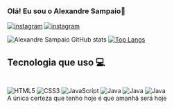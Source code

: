 ### Olá! Eu sou o Alexandre Sampaio👋

[![instagram](https://img.shields.io/badge/Instagram-E4405F?style=for-the-badge&logo=instagram&logoColor=black)](https://www.instagram.com/iamnobodyalg12/)
[![instagram](	https://img.shields.io/badge/Twitch-9146FF?style=for-the-badge&logo=twitch&logoColor=black)](https://www.twitch.tv/nobodyalg)

![Alexandre Sampaio  GitHub stats](https://github-readme-stats.vercel.app/api?username=NobodyAlexandre13&show_icons=true&bg_color=00000000)
[![Top Langs](https://github-readme-stats.vercel.app/api/top-langs/?username=NobodyAlexandre13&layout=donut)](https://github.com/NobodyAlexandre13/github-readme-stats)

### <h2>Tecnologia que uso 💻</h2>

<div style="display: inline-block"><br>
  <img align="center" alt="HTML5" src="https://img.shields.io/badge/HTML5-E34F26?style=for-the-badge&logo=html5&logoColor=white" />
  <img align="center" alt="CSS3" src="https://img.shields.io/badge/CSS3-1572B6?style=for-the-badge&logo=css3&logoColor=white" />
  <img align="center" alt="JavaScript" src="https://img.shields.io/badge/JavaScript-F7DF1E?style=for-the-badge&logo=javascript&logoColor=white" />
  <img align="center" alt="Java" src="https://img.shields.io/badge/Java-ED8B00?style=for-the-badge&logo=openjdk&logoColor=white" />
  <img align="center" alt="Java" src="https://img.shields.io/badge/React-20232A?style=for-the-badge&logo=react&logoColor=61DAFB" />
  <img align="center" alt="Java" src="https://img.shields.io/badge/jQuery-0769AD?style=for-the-badge&logo=jquery&logoColor=white" />
</div><br>
A única certeza que tenho hoje é que amanhã será hoje


